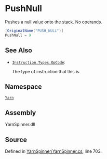 # PushNull

Pushes a null value onto the stack. No operands.

```csharp
[OriginalName("PUSH_NULL")]
PushNull = 9
```

## See Also

* [`Instruction.Types.OpCode`](./): 

  The type of instruction that this is.

## Namespace

[`Yarn`](../)

## Assembly

YarnSpinner.dll

## Source

Defined in [YarnSpinner/YarnSpinner.cs](https://github.com/YarnSpinnerTool/YarnSpinner//blob/develop/YarnSpinner/YarnSpinner.cs#L703), line 703.

